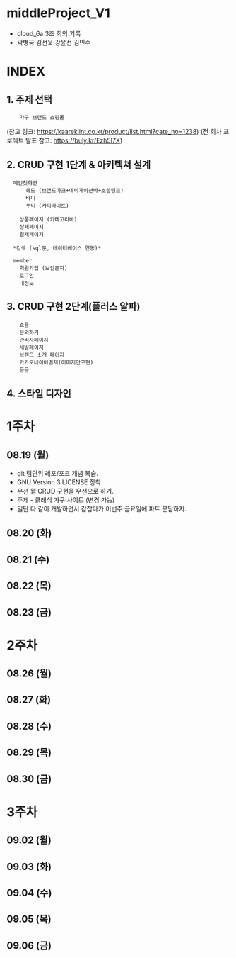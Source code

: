 # middleProject_V1
+ cloud_6a 3조 회의 기록
+ 곽병국 김선욱 강윤선 김민수 


# INDEX
## 1. 주제 선택 
        가구 브랜드 쇼핑몰 
(참고 링크: https://kaareklint.co.kr/product/list.html?cate_no=1238)
(전 회차 프로젝트 발표 참고: https://buly.kr/Ezh5I7X)

## 2. CRUD 구현 1단계 & 아키텍쳐 설계 
      메인첫화면 
          헤드 (브랜드마크+네비게이션바+소셜링크)
          바디 
          푸티 (카피라이트)

        상품페이지 (카테고리바)
        상세페이지
        결제페이지

      *검색 (sql문, 데이터베이스 연동)*

      member
        회원가입 (보안문자)
        로그인
        내정보
## 3. CRUD 구현 2단계(플러스 알파)
        쇼룸
        문의하기
        관리자페이지
        세일페이지
        브랜드 소개 페이지
        카카오네이버결제(이미지만구현)
        등등
## 4. 스타일 디자인


# 1주차
## 08.19 (월)
+ git 팀단위 레포/포크 개념 복습.
+ GNU Version 3 LICENSE 장착.
+ 우선 웹 CRUD 구현을 우선으로 하기.
+ 주제 - 클래식 가구 사이트 (변경 가능)
+ 일단 다 같이 개발하면서 감잡다가 이번주 금요일에 파트 분담하자.
## 08.20 (화)
## 08.21 (수)
## 08.22 (목)
## 08.23 (금)

# 2주차
## 08.26 (월)
## 08.27 (화)
## 08.28 (수)
## 08.29 (목)
## 08.30 (금)

# 3주차
## 09.02 (월)
## 09.03 (화)
## 09.04 (수)
## 09.05 (목)
## 09.06 (금)